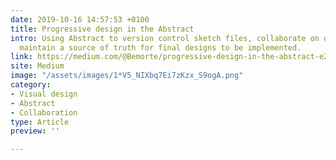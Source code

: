 ```yaml
---
date: 2019-10-16 14:57:53 +0100
title: Progressive design in the Abstract
intro: Using Abstract to version control sketch files, collaborate on designs, and
  maintain a source of truth for final designs to be implemented.
link: https://medium.com/@Bemorte/progressive-design-in-the-abstract-e20a50e5a70c
site: Medium
image: "/assets/images/1*V5_NIXbq7Ei7zKzx_S9ogA.png"
category:
- Visual design
- Abstract
- Collaboration
type: Article
preview: ''

---
```

